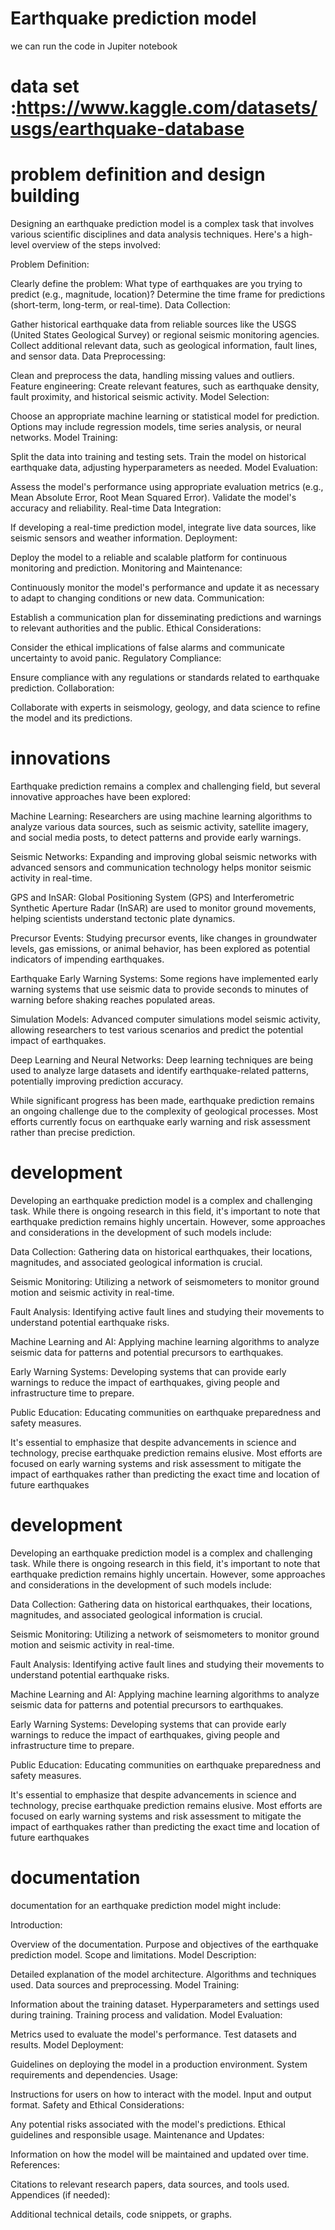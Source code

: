 # Earthquake prediction model
we can run the code in Jupiter notebook
# data set :https://www.kaggle.com/datasets/usgs/earthquake-database
#  problem definition and design building
Designing an earthquake prediction model is a complex task that involves various scientific disciplines and data analysis techniques. Here's a high-level overview of the steps involved:

Problem Definition:

Clearly define the problem: What type of earthquakes are you trying to predict (e.g., magnitude, location)?
Determine the time frame for predictions (short-term, long-term, or real-time).
Data Collection:

Gather historical earthquake data from reliable sources like the USGS (United States Geological Survey) or regional seismic monitoring agencies.
Collect additional relevant data, such as geological information, fault lines, and sensor data.
Data Preprocessing:

Clean and preprocess the data, handling missing values and outliers.
Feature engineering: Create relevant features, such as earthquake density, fault proximity, and historical seismic activity.
Model Selection:

Choose an appropriate machine learning or statistical model for prediction. Options may include regression models, time series analysis, or neural networks.
Model Training:

Split the data into training and testing sets.
Train the model on historical earthquake data, adjusting hyperparameters as needed.
Model Evaluation:

Assess the model's performance using appropriate evaluation metrics (e.g., Mean Absolute Error, Root Mean Squared Error).
Validate the model's accuracy and reliability.
Real-time Data Integration:

If developing a real-time prediction model, integrate live data sources, like seismic sensors and weather information.
Deployment:

Deploy the model to a reliable and scalable platform for continuous monitoring and prediction.
Monitoring and Maintenance:

Continuously monitor the model's performance and update it as necessary to adapt to changing conditions or new data.
Communication:

Establish a communication plan for disseminating predictions and warnings to relevant authorities and the public.
Ethical Considerations:

Consider the ethical implications of false alarms and communicate uncertainty to avoid panic.
Regulatory Compliance:

Ensure compliance with any regulations or standards related to earthquake prediction.
Collaboration:

Collaborate with experts in seismology, geology, and data science to refine the model and its predictions.
# innovations
Earthquake prediction remains a complex and challenging field, but several innovative approaches have been explored:

Machine Learning: Researchers are using machine learning algorithms to analyze various data sources, such as seismic activity, satellite imagery, and social media posts, to detect patterns and provide early warnings.

Seismic Networks: Expanding and improving global seismic networks with advanced sensors and communication technology helps monitor seismic activity in real-time.

GPS and InSAR: Global Positioning System (GPS) and Interferometric Synthetic Aperture Radar (InSAR) are used to monitor ground movements, helping scientists understand tectonic plate dynamics.

Precursor Events: Studying precursor events, like changes in groundwater levels, gas emissions, or animal behavior, has been explored as potential indicators of impending earthquakes.

Earthquake Early Warning Systems: Some regions have implemented early warning systems that use seismic data to provide seconds to minutes of warning before shaking reaches populated areas.

Simulation Models: Advanced computer simulations model seismic activity, allowing researchers to test various scenarios and predict the potential impact of earthquakes.

Deep Learning and Neural Networks: Deep learning techniques are being used to analyze large datasets and identify earthquake-related patterns, potentially improving prediction accuracy.

While significant progress has been made, earthquake prediction remains an ongoing challenge due to the complexity of geological processes. Most efforts currently focus on earthquake early warning and risk assessment rather than precise prediction.
# development
Developing an earthquake prediction model is a complex and challenging task. While there is ongoing research in this field, it's important to note that earthquake prediction remains highly uncertain. However, some approaches and considerations in the development of such models include:

Data Collection: Gathering data on historical earthquakes, their locations, magnitudes, and associated geological information is crucial.

Seismic Monitoring: Utilizing a network of seismometers to monitor ground motion and seismic activity in real-time.

Fault Analysis: Identifying active fault lines and studying their movements to understand potential earthquake risks.

Machine Learning and AI: Applying machine learning algorithms to analyze seismic data for patterns and potential precursors to earthquakes.

Early Warning Systems: Developing systems that can provide early warnings to reduce the impact of earthquakes, giving people and infrastructure time to prepare.

Public Education: Educating communities on earthquake preparedness and safety measures.

It's essential to emphasize that despite advancements in science and technology, precise earthquake prediction remains elusive. Most efforts are focused on early warning systems and risk assessment to mitigate the impact of earthquakes rather than predicting the exact time and location of future earthquakes
# development
Developing an earthquake prediction model is a complex and challenging task. While there is ongoing research in this field, it's important to note that earthquake prediction remains highly uncertain. However, some approaches and considerations in the development of such models include:

Data Collection: Gathering data on historical earthquakes, their locations, magnitudes, and associated geological information is crucial.

Seismic Monitoring: Utilizing a network of seismometers to monitor ground motion and seismic activity in real-time.

Fault Analysis: Identifying active fault lines and studying their movements to understand potential earthquake risks.

Machine Learning and AI: Applying machine learning algorithms to analyze seismic data for patterns and potential precursors to earthquakes.

Early Warning Systems: Developing systems that can provide early warnings to reduce the impact of earthquakes, giving people and infrastructure time to prepare.

Public Education: Educating communities on earthquake preparedness and safety measures.

It's essential to emphasize that despite advancements in science and technology, precise earthquake prediction remains elusive. Most efforts are focused on early warning systems and risk assessment to mitigate the impact of earthquakes rather than predicting the exact time and location of future earthquakes
# documentation
documentation for an earthquake prediction model might include:

Introduction:

Overview of the documentation.
Purpose and objectives of the earthquake prediction model.
Scope and limitations.
Model Description:

Detailed explanation of the model architecture.
Algorithms and techniques used.
Data sources and preprocessing.
Model Training:

Information about the training dataset.
Hyperparameters and settings used during training.
Training process and validation.
Model Evaluation:

Metrics used to evaluate the model's performance.
Test datasets and results.
Model Deployment:

Guidelines on deploying the model in a production environment.
System requirements and dependencies.
Usage:

Instructions for users on how to interact with the model.
Input and output format.
Safety and Ethical Considerations:

Any potential risks associated with the model's predictions.
Ethical guidelines and responsible usage.
Maintenance and Updates:

Information on how the model will be maintained and updated over time.
References:

Citations to relevant research papers, data sources, and tools used.
Appendices (if needed):

Additional technical details, code snippets, or graphs.
